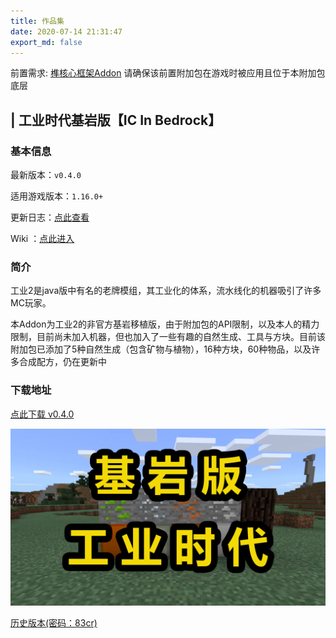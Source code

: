 ```yaml
---
title: 作品集
date: 2020-07-14 21:31:47
export_md: false
---
```


<section class="theme-post__card__license mdui-typo">前置需求: <a href="/mortise/index.html">榫核心框架Addon</a> 请确保该前置附加包在游戏时被应用且位于本附加包底层</section>

<section class="mdui-typo theme-post__card__content">
          <h1><b id="镭射更新-版本-v040">| 工业时代基岩版【IC In Bedrock】</b></h1>



### 基本信息

最新版本：`v0.4.0`

适用游戏版本：`1.16.0+`

更新日志：[点此查看](/wikis/icib/update_log/v0.4.0.html)

Wiki ：[点此进入](/works/icib/index.html)

### 简介

工业2是java版中有名的老牌模组，其工业化的体系，流水线化的机器吸引了许多MC玩家。

本Addon为工业2的非官方基岩移植版，由于附加包的API限制，以及本人的精力限制，目前尚未加入机器，但也加入了一些有趣的自然生成、工具与方块。目前该附加包已添加了5种自然生成（包含矿物与植物），16种方块，60种物品，以及许多合成配方，仍在更新中

### 下载地址

[点此下载 v0.4.0](https://wws.lanzous.com/iaI94ej4wji)

<img src="\works\images\icib_cover.png"></img>

[历史版本(密码：83cr)](https://wws.lanzous.com/b01bjj2xg)